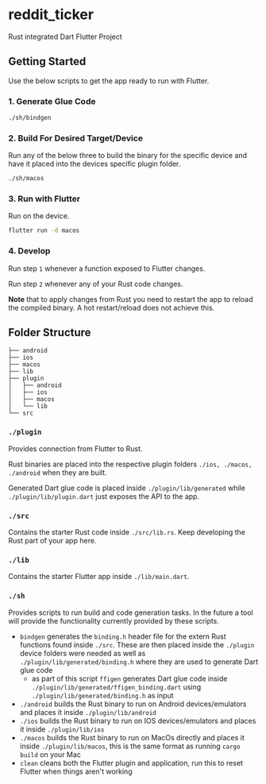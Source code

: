# reddit_ticker

Rust integrated Dart Flutter Project

## Getting Started

Use the below scripts to get the app ready to run with Flutter.

### 1. Generate Glue Code

```sh
./sh/bindgen
```

### 2. Build For Desired Target/Device

Run any of the below three to build the binary for the specific device and have it placed into
the devices specific plugin folder.

```sh
./sh/macos
```

### 3. Run with Flutter

Run on the device.

```sh
flutter run -d macos
```

### 4. Develop

Run step `1` whenever a function exposed to Flutter changes.

Run step `2` whenever any of your Rust code changes.

**Note** that to apply changes from Rust you need to restart the app to reload the compiled binary.
A hot restart/reload does not achieve this.

## Folder Structure

```
├── android
├── ios
├── macos
├── lib
├── plugin
│   ├── android
│   ├── ios
│   ├── macos
│   └── lib
└── src
```

### `./plugin`

Provides connection from Flutter to Rust.

Rust binaries are placed into the respective plugin folders `./ios, ./macos, ./android` when
they are built.

Generated Dart glue code is placed inside `./plugin/lib/generated` while
`./plugin/lib/plugin.dart` just exposes the API to the app.

### `./src`

Contains the starter Rust code inside `./src/lib.rs`. Keep developing the Rust part of your app
here.

### `./lib`

Contains the starter Flutter app inside `./lib/main.dart`.

### `./sh`

Provides scripts to run build and code generation tasks. In the future a tool will provide the
functionality currently provided by these scripts.

- `bindgen` generates the `binding.h` header file for the extern Rust functions found inside
  `./src`. These are then placed inside the `./plugin` device folders were needed as well as
  `./plugin/lib/generated/binding.h` where they are used to generate Dart glue code
  - as part of this script `ffigen` generates Dart glue code inside
    `./plugin/lib/generated/ffigen_binding.dart` using `./plugin/lib/generated/binding.h` as input
- `./android` builds the Rust binary to run on Android devices/emulators and places it inside
  `./plugin/lib/android`
- `./ios` builds the Rust binary to run on IOS devices/emulators and places it inside
  `./plugin/lib/ios`
- `./macos` builds the Rust binary to run on MacOs directly and places it inside
  `./plugin/lib/macos`, this is the same format as running `cargo build` on your Mac
- `clean` cleans both the Flutter plugin and application, run this to reset Flutter when things
  aren't working
